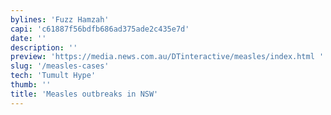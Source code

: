 ```yaml
---
bylines: 'Fuzz Hamzah'
capi: 'c61887f56bdfb686ad375ade2c435e7d'
date: ''
description: ''
preview: 'https://media.news.com.au/DTinteractive/measles/index.html '
slug: '/measles-cases'
tech: 'Tumult Hype'
thumb: ''
title: 'Measles outbreaks in NSW'
---
```

